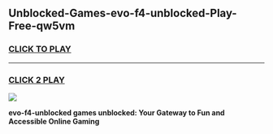 
## Unblocked-Games-evo-f4-unblocked-Play-Free-qw5vm
<h3>
<a href="https://premium76.site?title=evo-f4-unblocked&ref=23A">CLICK TO PLAY</a></h3>
<hr>

<h3>
<a href="https://premium76.site?title=evo-f4-unblocked&ref=23A">CLICK 2 PLAY</a>
  
</h3>

<a href="https://premium76.site?title=evo-f4-unblocked&ref=23A"><img src="https://clearcache.store/games.png"></a>


**evo-f4-unblocked games unblocked: Your Gateway to Fun and Accessible Online Gaming**
